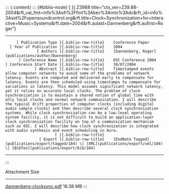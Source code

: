 ::: {.content}
::: {#biblio-node}
[ ]{.Z3988
title="ctx_ver=Z39.88-2004&rft_val_fmt=info%3Aofi%2Ffmt%3Akev%3Amtx%3Adc&rfr_id=info%3Asid%2Fopensoundcontrol.org&rft.title=Clock+Synchronization+for+Interactive+Music+Systems&rft.date=2004&rft.aulast=Dannenberg&rft.aufirst=Roger"}

  ---------------------------------------------- -- ---------------------------------------------------------------------------------------------------------------------------------------------------------------------------------------------------------------------------------------------------------------------------------------------------------------------------------------------------------------------------------------------------------------------------------------------------------------------------------------------------------------------------------------------------------------------------------------------------------------------------------------------------------------------------------------------------------------------------------------------------------------------------------------------------------------------------------------------------------------------------------------------------------------------------------------------------------------------------------
         [ Publication Type ]{.biblio-row-title}    Conference Paper
      [ Year of Publication ]{.biblio-row-title}    2004
                  [ Authors ]{.biblio-row-title}    [Dannenberg, Roger](publications/author/Dannenberg)
          [ Conference Name ]{.biblio-row-title}    OSC Conference 2004
    [ Conference Start Date ]{.biblio-row-title}    30/07/2004
                 [ Abstract ]{.biblio-row-title}    Timestamped events allow computer networks to avoid some of the problems of network latency. Events are computed and delivered early to compensate for latency. Events are then scheduled using timestamps to compensate for variations in latency. This model assumes significant network latency, yet it relies on accurate local clocks. The problem of clock synchronization is to maintain a shared notion of global time with only local clocks and normal network communication. I will describe the typical drift properties of computer clocks (including digital audio sample clocks) and then describe several clock synchronization systems. While clock synchronization can be a low-level operating system facility, it is not difficult to build an application-layer clock synchronization facility on top of a communication mechanism such as OSC. I will describe how clock synchronization is integrated with audio synthesis and event scheduling in Aura.
                          [ ]{.biblio-row-title}    
                   [ Export ]{.biblio-row-title}    [EndNote Tagged](publications/export/tagged/184) \| [XML](publications/export/xml/184) \| [BibTex](publications/export/bib/184)
  ---------------------------------------------- -- ---------------------------------------------------------------------------------------------------------------------------------------------------------------------------------------------------------------------------------------------------------------------------------------------------------------------------------------------------------------------------------------------------------------------------------------------------------------------------------------------------------------------------------------------------------------------------------------------------------------------------------------------------------------------------------------------------------------------------------------------------------------------------------------------------------------------------------------------------------------------------------------------------------------------------------------------------------------------------------
:::

  Attachment                                                   Size
  ------------------------------------------------------------ ----------
  [dannenberg-clocksync.pdf](files/dannenberg-clocksync.pdf)   16.38 MB
:::
